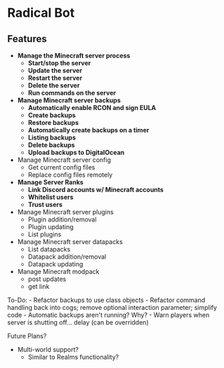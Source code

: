 # Radical Bot

## Features
- **Manage the Minecraft server process**
    - **Start/stop the server**
    - **Update the server**
    - **Restart the server**
    - **Delete the server**
    - **Run commands on the server**
- **Manage Minecraft server backups**
    - **Automatically enable RCON and sign EULA**
    - **Create backups**
    - **Restore backups**
    - **Automatically create backups on a timer**
    - **Listing backups**
    - **Delete backups**
    - **Upload backups to DigitalOcean**
- Manage Minecraft server config
    - Get current config files
    - Replace config files remotely
- **Manage Server Ranks**
    - **Link Discord accounts w/ Minecraft accounts**
    - **Whitelist users**
    - **Trust users**
- Manage Minecraft server plugins
    - Plugin addition/removal
    - Plugin updating
    - List plugins
- Manage Minecraft server datapacks
    - List datapacks
    - Datapack addition/removal
    - Datapack updating
- Manage Minecraft modpack
    - post updates
    - get link

To-Do:
    - Refactor backups to use class objects
    - Refactor command handling back into cogs; remove optional interaction parameter; simplify code
    - Automatic backups aren't running? Why?
    - Warn players when server is shutting off... delay (can be overridden)

Future Plans?
- Multi-world support?
    - Similar to Realms functionality?